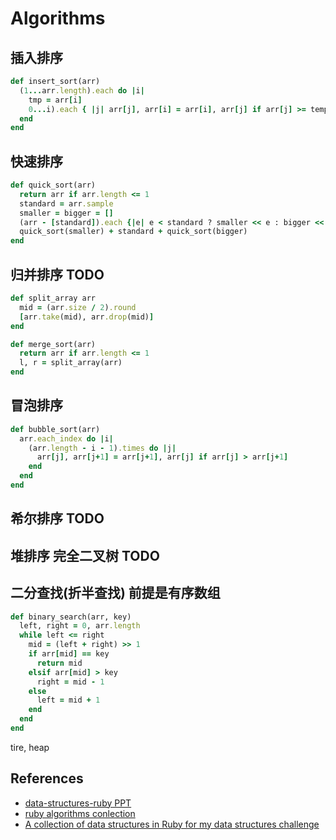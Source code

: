 # Algorithms

## 插入排序

```ruby
def insert_sort(arr)
  (1...arr.length).each do |i|
    tmp = arr[i]
    0...i).each { |j| arr[j], arr[i] = arr[i], arr[j] if arr[j] >= temp }
  end
end
```

## 快速排序

```ruby
def quick_sort(arr)
  return arr if arr.length <= 1
  standard = arr.sample
  smaller = bigger = []
  (arr - [standard]).each {|e| e < standard ? smaller << e : bigger << e}
  quick_sort(smaller) + standard + quick_sort(bigger)
end
```

## 归并排序 TODO

```ruby
def split_array arr
  mid = (arr.size / 2).round
  [arr.take(mid), arr.drop(mid)]
end

def merge_sort(arr)
  return arr if arr.length <= 1
  l, r = split_array(arr)
end
```

## 冒泡排序

```ruby
def bubble_sort(arr)
  arr.each_index do |i|
    (arr.length - i - 1).times do |j|
      arr[j], arr[j+1] = arr[j+1], arr[j] if arr[j] > arr[j+1]
    end
  end
end
```

## 希尔排序 TODO

## 堆排序 完全二叉树 TODO

## 二分查找(折半查找) 前提是有序数组

```ruby
def binary_search(arr, key)
  left, right = 0, arr.length
  while left <= right
    mid = (left + right) >> 1
    if arr[mid] == key
      return mid
    elsif arr[mid] > key
      right = mid - 1
    else
      left = mid + 1
    end
  end
end
```

tire, heap

## References

* [data-structures-ruby PPT](http://aarti.github.io/data-structures-ruby)
* [ruby algorithms conlection](https://github.com/kanwei/algorithms)
* [A collection of data structures in Ruby for my data structures challenge](https://github.com/Blahah/datastructures)
